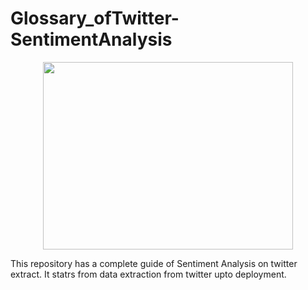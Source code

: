 # Glossary_ofTwitter-SentimentAnalysis


<p align="center">
<img src = "output/image2.jpg" width = 400 height=300>
</p>
This repository has a complete guide of Sentiment Analysis on twitter extract. It statrs from data extraction from twitter upto deployment.

